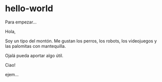 # hello-world
Para empezar...

Hola,

Soy un tipo del montón. Me gustan los perros, los robots, los videojuegos y las palomitas con mantequilla.

Ojalá pueda aportar algo útil.

Ciao!


ejem...
